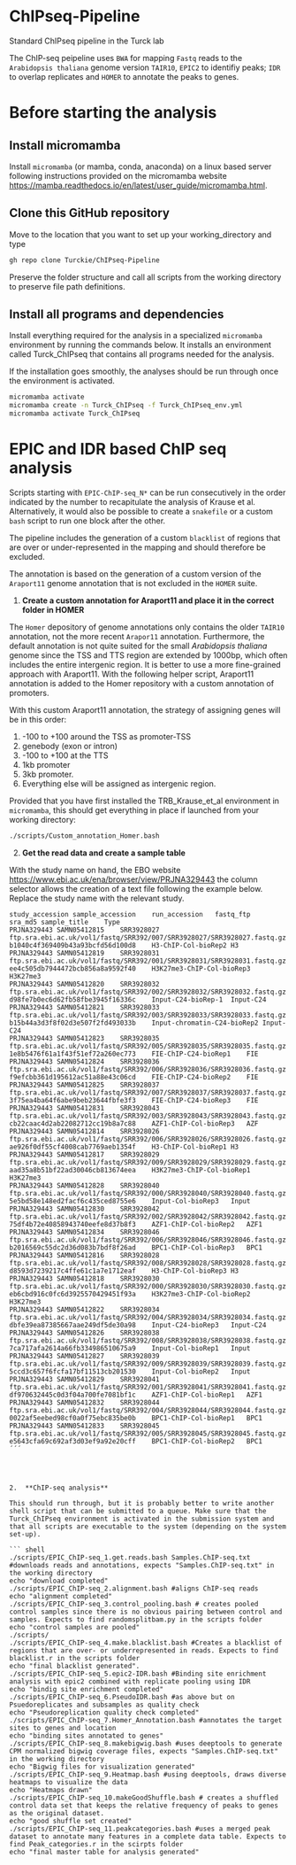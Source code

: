 # ChIPseq-Pipeline
Standard ChIPseq pipeline in the Turck lab

The ChIP-seq peipeline uses `BWA` for mapping `Fastq` reads to the `Arabidopsis thaliana` genome version `TAIR10`, `EPIC2` to identifiy peaks; `IDR` to overlap replicates and `HOMER` to annotate the peaks to genes.

# Before starting the analysis

## Install micromamba

Install `micromamba` (or mamba, conda, anaconda) on a linux based server following instructions provided on the micromamba website <https://mamba.readthedocs.io/en/latest/user_guide/micromamba.html>.

## Clone this GitHub repository

Move to the location that you want to set up your working_directory and type

``` bash
gh repo clone Turckie/ChIPseq-Pipeline
```

Preserve the folder structure and call all scripts from the working directory to preserve file path definitions.

## Install all programs and dependencies

Install everything required for the analysis in a specialized `micromamba` environment by running the commands below. It installs an environment called Turck_ChIPseq that contains all programs needed for the analysis.

If the installation goes smoothly, the analyses should be run through once the environment is activated.

``` bash
micromamba activate
micromamba create -n Turck_ChIPseq -f Turck_ChIPseq_env.yml
micromamba activate Turck_ChIPseq
```

# EPIC and IDR based ChIP seq analysis

Scripts starting with `EPIC-ChIP-seq_N*` can be run consecutively in the order indicated by the number to recapitulate the analysis of Krause et al. Alternatively, it would also be possible to create a `snakefile` or a custom `bash` script to run one block after the other.

The pipeline includes the generation of a custom `blacklist` of regions that are over or under-represented in the mapping and should therefore be excluded.

The annotation is based on the generation of a custom version of the `Araport11` genome annotation that is not excluded in the `HOMER` suite.


1.  **Create a custom annotation for Araport11 and place it in the correct folder in HOMER**

The `Homer` depository of genome annotations only contains the older `TAIR10` annotation, not the more recent `Arapor11` annotation. Furthermore, the default annotation is not quite suited for the small *Arabidopsis thaliana* genome since the TSS and TTS region are extended by 1000bp, which often includes the entire intergenic region. It is better to use a more fine-grained approach with Araport11. With the following helper script, Araport11 annotation is added to the Homer repository with a custom annotation of promoters.

With this custom Araport11 annotation, the strategy of assigning genes will be in this order:

1.  -100 to +100 around the TSS as promoter-TSS
2.  genebody (exon or intron)
3.  -100 to +100 at the TTS
4.  1kb promoter
5.  3kb promoter.
6.  Everything else will be assigned as intergenic region.

Provided that you have first installed the TRB_Krause_et_al environment in `micromamba`, this should get everything in place if launched from your working directory:

``` bash
./scripts/Custom_annotation_Homer.bash
```

2. **Get the read data and create a sample table**

With the study name on hand, the EBO website <https://www.ebi.ac.uk/ena/browser/view/PRJNA329443> the column selector allows the creation of a text file following the example below. Replace the study name with the relevant study. 


```text
study_accession	sample_accession	run_accession	fastq_ftp	sra_md5	sample_title	Type
PRJNA329443	SAMN05412815	SRR3928027	ftp.sra.ebi.ac.uk/vol1/fastq/SRR392/007/SRR3928027/SRR3928027.fastq.gz	b1040c4f369409b43a93bcfd56d100d8	H3-ChIP-Col-bioRep2	H3
PRJNA329443	SAMN05412819	SRR3928031	ftp.sra.ebi.ac.uk/vol1/fastq/SRR392/001/SRR3928031/SRR3928031.fastq.gz	ee4c505db7944472bcb856a8a9592f40	H3K27me3-ChIP-Col-bioRep3	H3K27me3
PRJNA329443	SAMN05412820	SRR3928032	ftp.sra.ebi.ac.uk/vol1/fastq/SRR392/002/SRR3928032/SRR3928032.fastq.gz	d98fe7b0ec6d62fb58fbe3945f16336c	Input-C24-bioRep-1	Input-C24
PRJNA329443	SAMN05412821	SRR3928033	ftp.sra.ebi.ac.uk/vol1/fastq/SRR392/003/SRR3928033/SRR3928033.fastq.gz	b15b44a3d3f8f02d3e507f2fd493033b	Input-chromatin-C24-bioRep2	Input-C24
PRJNA329443	SAMN05412823	SRR3928035	ftp.sra.ebi.ac.uk/vol1/fastq/SRR392/005/SRR3928035/SRR3928035.fastq.gz	1e8b5476f61a1f43f51ef72a260ec773	FIE-ChIP-C24-bioRep1	FIE
PRJNA329443	SAMN05412824	SRR3928036	ftp.sra.ebi.ac.uk/vol1/fastq/SRR392/006/SRR3928036/SRR3928036.fastq.gz	f9efcbb361d195612ac51a88e43c06cd	FIE-ChIP-C24-bioRep2	FIE
PRJNA329443	SAMN05412825	SRR3928037	ftp.sra.ebi.ac.uk/vol1/fastq/SRR392/007/SRR3928037/SRR3928037.fastq.gz	3f75ea4ba64f6abe9beb23644fbfe3f3	FIE-ChIP-C24-bioRep3	FIE
PRJNA329443	SAMN05412831	SRR3928043	ftp.sra.ebi.ac.uk/vol1/fastq/SRR392/003/SRR3928043/SRR3928043.fastq.gz	cb22caac4d2ab22082712cc19b8a7c88	AZF1-ChIP-Col-bioRep3	AZF
PRJNA329443	SAMN05412814	SRR3928026	ftp.sra.ebi.ac.uk/vol1/fastq/SRR392/006/SRR3928026/SRR3928026.fastq.gz	ae926f0df55cf4008cab7769aeb1354f	H3-ChIP-Col-bioRep1	H3
PRJNA329443	SAMN05412817	SRR3928029	ftp.sra.ebi.ac.uk/vol1/fastq/SRR392/009/SRR3928029/SRR3928029.fastq.gz	aad35a8b51bf22ad30046cb813674eea	H3K27me3-ChIP-Col-bioRep1	H3K27me3
PRJNA329443	SAMN05412828	SRR3928040	ftp.sra.ebi.ac.uk/vol1/fastq/SRR392/000/SRR3928040/SRR3928040.fastq.gz	5e5bd58e148ed2facf6c435ced8755e6	Input-Col-bioRep3	Input
PRJNA329443	SAMN05412830	SRR3928042	ftp.sra.ebi.ac.uk/vol1/fastq/SRR392/002/SRR3928042/SRR3928042.fastq.gz	75df4b72e40858943740eefe8d37b8f3	AZF1-ChIP-Col-bioRep2	AZF1
PRJNA329443	SAMN05412834	SRR3928046	ftp.sra.ebi.ac.uk/vol1/fastq/SRR392/006/SRR3928046/SRR3928046.fastq.gz	b2016569c55dc2d36d083b7bdf8f26ad	BPC1-ChIP-Col-bioRep3	BPC1
PRJNA329443	SAMN05412816	SRR3928028	ftp.sra.ebi.ac.uk/vol1/fastq/SRR392/008/SRR3928028/SRR3928028.fastq.gz	d8593d7239217c4ffe61c1a7e1712eaf	H3-ChIP-Col-bioRep3	H3
PRJNA329443	SAMN05412818	SRR3928030	ftp.sra.ebi.ac.uk/vol1/fastq/SRR392/000/SRR3928030/SRR3928030.fastq.gz	eb6cbd916c0fc6d3925570429451f93a	H3K27me3-ChIP-Col-bioRep2	H3K27me3
PRJNA329443	SAMN05412822	SRR3928034	ftp.sra.ebi.ac.uk/vol1/fastq/SRR392/004/SRR3928034/SRR3928034.fastq.gz	dbfe39ea87385667aae249df5de30a98	Input-C24-bioRep3	Input-C24
PRJNA329443	SAMN05412826	SRR3928038	ftp.sra.ebi.ac.uk/vol1/fastq/SRR392/008/SRR3928038/SRR3928038.fastq.gz	7ca717afa2614a66fb334986510675a9	Input-Col-bioRep1	Input
PRJNA329443	SAMN05412827	SRR3928039	ftp.sra.ebi.ac.uk/vol1/fastq/SRR392/009/SRR3928039/SRR3928039.fastq.gz	5ccd3c657f6fcfa17bf11513cb201530	Input-Col-bioRep2	Input
PRJNA329443	SAMN05412829	SRR3928041	ftp.sra.ebi.ac.uk/vol1/fastq/SRR392/001/SRR3928041/SRR3928041.fastq.gz	df970632445c0d3f04a700fe7081bf1c	AZF1-ChIP-Col-bioRep1	AZF1
PRJNA329443	SAMN05412832	SRR3928044	ftp.sra.ebi.ac.uk/vol1/fastq/SRR392/004/SRR3928044/SRR3928044.fastq.gz	0022af5eebed98cf0a0f75ebc835be0b	BPC1-ChIP-Col-bioRep1	BPC1
PRJNA329443	SAMN05412833	SRR3928045	ftp.sra.ebi.ac.uk/vol1/fastq/SRR392/005/SRR3928045/SRR3928045.fastq.gz	e5643cfa69c692af3d03ef9a92e20cff	BPC1-ChIP-Col-bioRep2	BPC1
´´´




2.  **ChIP-seq analysis**

This should run through, but it is probably better to write another shell script that can be submitted to a queue. Make sure that the Turck_ChIPseq environment is activated in the submission system and that all scripts are executable to the system (depending on the system set-up).

``` shell
./scripts/EPIC_ChIP-seq_1.get.reads.bash Samples.ChIP-seq.txt #downloads reads and annotations, expects "Samples.ChIP-seq.txt" in the working directory
echo "download completed"
./scripts/EPIC_ChIP-seq_2.alignment.bash #aligns ChIP-seq reads
echo "alignment completed"
./scripts/EPIC_ChIP-seq_3.control_pooling.bash # creates pooled control samples since there is no obvious pairing between control and samples. Expects to find randomsplitbam.py in the scripts folder
echo "control samples are pooled"
./scripts/
./scripts/EPIC_ChIP-seq_4.make.blacklist.bash #Creates a blacklist of regions that are over- or underrepresented in reads. Expects to find blacklist.r in the scripts folder
echo "final blacklist generated".
./scripts/EPIC_ChIP-seq_5.epic2-IDR.bash #Binding site enrichment analysis with epic2 combined with replicate pooling using IDR
echo "bindig site enrichment completed"
./scripts/EPIC_ChIP-seq_6.PseudoIDR.bash #as above but on Psuedoreplicates and subsamples as quality check
echo "Pseudoreplication quality check completed"
./scripts/EPIC_ChIP-seq_7.Homer_Annotation.bash #annotates the target sites to genes and location
echo "binding sites annotated to genes"
./scripts/EPIC_ChIP-seq_8.makebigwig.bash #uses deeptools to generate CPM normalized bigwig coverage files, expects "Samples.ChIP-seq.txt" in the working directory
echo "Bigwig files for visualization generated"
./scripts/EPIC_ChIP-seq_9.Heatmap.bash #using deeptools, draws diverse heatmaps to visualize the data
echo "Heatmaps drawn"
./scripts/EPIC_ChIP-seq_10.makeGoodShuffle.bash # creates a shuffled control data set that keeps the relative frequency of peaks to genes as the original dataset.
echo "good shuffle set created"
./scripts/EPIC_ChIP-seq_11.peakcategories.bash #uses a merged peak dataset to annotate many features in a complete data table. Expects to find Peak_categories.r in the scirpts folder
echo "final master table for analysis generated"
```
